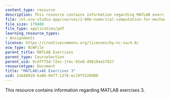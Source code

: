 ```yaml
---
content_type: resource
description: This resource contains information regarding MATLAB exercises 3.
file: /ol-ocw-studio-app/courses/2-086-numerical-computation-for-mechanical-engineers-fall-2012/2ab48928ba8604f71276ec19f5320d00_MIT2_086F12_matlab_ex3.pdf
file_size: 179488
file_type: application/pdf
learning_resource_types:
- Assignments
license: https://creativecommons.org/licenses/by-nc-sa/4.0/
ocw_type: OCWFile
parent_title: MATLAB Exercises
parent_type: CourseSection
parent_uid: 9cdff75d-72ec-17ec-65e8-d98104a1f627
resourcetype: Document
title: "MATLAB\xAE Exercises 3"
uid: 2ab48928-ba86-04f7-1276-ec19f5320d00
---
```

This resource contains information regarding MATLAB exercises 3.